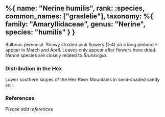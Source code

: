 %{
    name: "Nerine humilis",
    rank: :species,
    common_names: ["graslelie"],
    taxonomy: %{
        family: "Amaryllidaceae",
        genus: "Nerine",
        species: "humilis"
    }
}
---

Bulbous perennial. Showy striated pink flowers (1-4) on a long peduncle appear in March and April. Leaves only appear after flowers have dried. *Nerine* species are closely related to *Brunsvigia*.

<!-- read more -->

### Distribution in the Hex

Lower southern slopes of the Hex River Mountains in semi-shaded sandy soil.

### References

*Please add references*